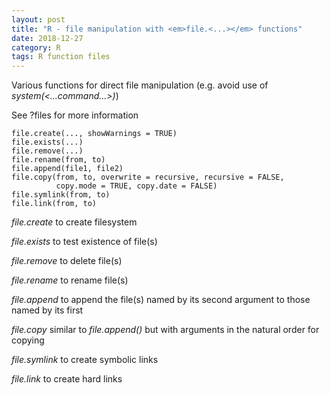 ```yaml
---
layout: post
title: "R - file manipulation with <em>file.<...></em> functions"
date: 2018-12-27
category: R
tags: R function files
---
```


Various functions for direct file manipulation (e.g. avoid use of <em>system(<...command...>)</em>)


See ?files for more information

```
file.create(..., showWarnings = TRUE)
file.exists(...)
file.remove(...)
file.rename(from, to)
file.append(file1, file2)
file.copy(from, to, overwrite = recursive, recursive = FALSE,
          copy.mode = TRUE, copy.date = FALSE)
file.symlink(from, to)
file.link(from, to)
```


<em>file.create</em> to create filesystem


<em>file.exists</em> to test existence of file(s)


<em>file.remove</em> to delete file(s)


<em>file.rename</em> to rename file(s)


<em>file.append</em> to append the file(s) named by its second argument to those named by its first


<em>file.copy</em> similar to <em>file.append()</em> but with arguments in the natural order for copying


<em>file.symlink</em> to create symbolic links


<em>file.link</em> to create hard links





